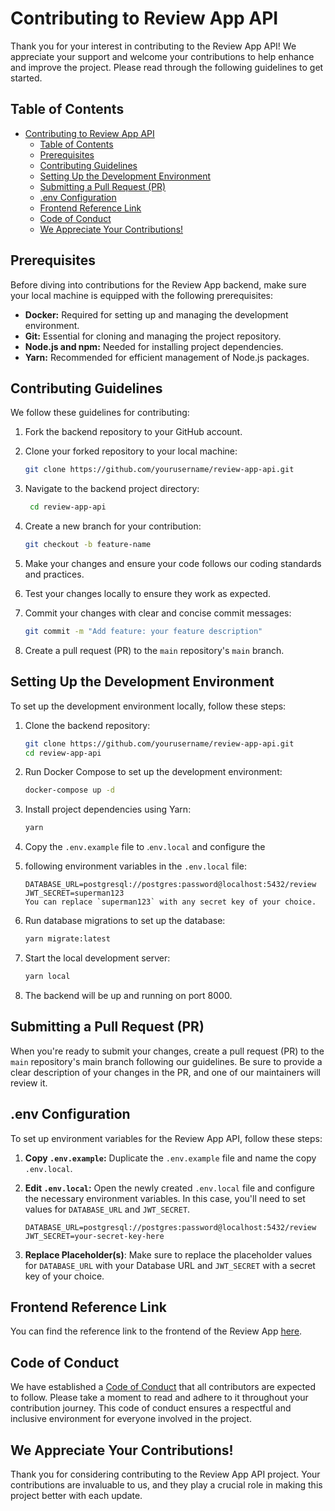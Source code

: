# Contributing to Review App API

Thank you for your interest in contributing to the Review App API!
We appreciate your support and welcome your contributions to help
enhance and improve the project. Please read through the following
guidelines to get started.

## Table of Contents

- [Contributing to Review App API](#contributing-to-review-app-api)
  - [Table of Contents](#table-of-contents)
  - [Prerequisites](#prerequisites)
  - [Contributing Guidelines](#contributing-guidelines)
  - [Setting Up the Development Environment](#setting-up-the-development-environment)
  - [Submitting a Pull Request (PR)](#submitting-a-pull-request-pr)
  - [.env Configuration](#env-configuration)
  - [Frontend Reference Link](#frontend-reference-link)
  - [Code of Conduct](#code-of-conduct)
  - [We Appreciate Your Contributions!](#we-appreciate-your-contributions)

## Prerequisites

Before diving into contributions for the Review App backend, make sure your local machine is equipped with the following prerequisites:

- **Docker:** Required for setting up and managing the development environment.
- **Git:** Essential for cloning and managing the project repository.
- **Node.js and npm:** Needed for installing project dependencies.
- **Yarn:** Recommended for efficient management of Node.js packages.

## Contributing Guidelines

We follow these guidelines for contributing:

1. Fork the backend repository to your GitHub account.

2. Clone your forked repository to your local machine:

   ```bash
   git clone https://github.com/yourusername/review-app-api.git

   ```

3. Navigate to the backend project directory:

   ```bash
    cd review-app-api

   ```

4. Create a new branch for your contribution:

   ```bash
   git checkout -b feature-name

   ```

5. Make your changes and ensure your code follows our coding
   standards and practices.

6. Test your changes locally to ensure they work as expected.

7. Commit your changes with clear and concise commit messages:

   ```bash
   git commit -m "Add feature: your feature description"

   ```

8. Create a pull request (PR) to the `main` repository's `main` branch.

## Setting Up the Development Environment

To set up the development environment locally, follow these steps:

1. Clone the backend repository:
   ```bash
   git clone https://github.com/yourusername/review-app-api.git
   cd review-app-api
   ```
2. Run Docker Compose to set up the development environment:
   ```bash
   docker-compose up -d
   ```
3. Install project dependencies using Yarn:
   ```bash
   yarn
   ```
4. Copy the `.env.example` file to .`env.local` and configure the
5. following environment variables in the `.env.local` file:

   ```env
   DATABASE_URL=postgresql://postgres:password@localhost:5432/review
   JWT_SECRET=superman123
   You can replace `superman123` with any secret key of your choice.

   ```

6. Run database migrations to set up the database:
   ```bash
   yarn migrate:latest
   ```
7. Start the local development server:
   ```bash
   yarn local
   ```
8. The backend will be up and running on port 8000.

## Submitting a Pull Request (PR)

When you're ready to submit your changes, create a pull request
(PR) to the `main` repository's main branch following our guidelines.
Be sure to provide a clear description of your changes in the PR, and
one of our maintainers will review it.

## .env Configuration

To set up environment variables for the Review App API, follow these steps:

1. **Copy `.env.example`:** Duplicate the `.env.example` file and name the copy `.env.local`.

2. **Edit `.env.local`:** Open the newly created `.env.local` file and configure the necessary environment variables. In this case, you'll need to set values for `DATABASE_URL` and `JWT_SECRET`.

   ```env
   DATABASE_URL=postgresql://postgres:password@localhost:5432/review
   JWT_SECRET=your-secret-key-here
   ```

3. **Replace Placeholder(s)**: Make sure to replace the placeholder values for `DATABASE_URL` with your Database URL and `JWT_SECRET` with a secret key of your choice.

## Frontend Reference Link

You can find the reference link to the frontend of the Review App [here](https://github.com/piyushgarg-dev/review-app).

## Code of Conduct

We have established a [Code of Conduct](CODE_OF_CONDUCT.md) that all contributors are expected to follow. Please take a moment to read and adhere to it throughout your contribution journey. This code of conduct ensures a respectful and inclusive environment for everyone involved in the project.

## We Appreciate Your Contributions!

Thank you for considering contributing to the Review App API project. Your contributions are invaluable to us, and they play a crucial role in making this project better with each update.

